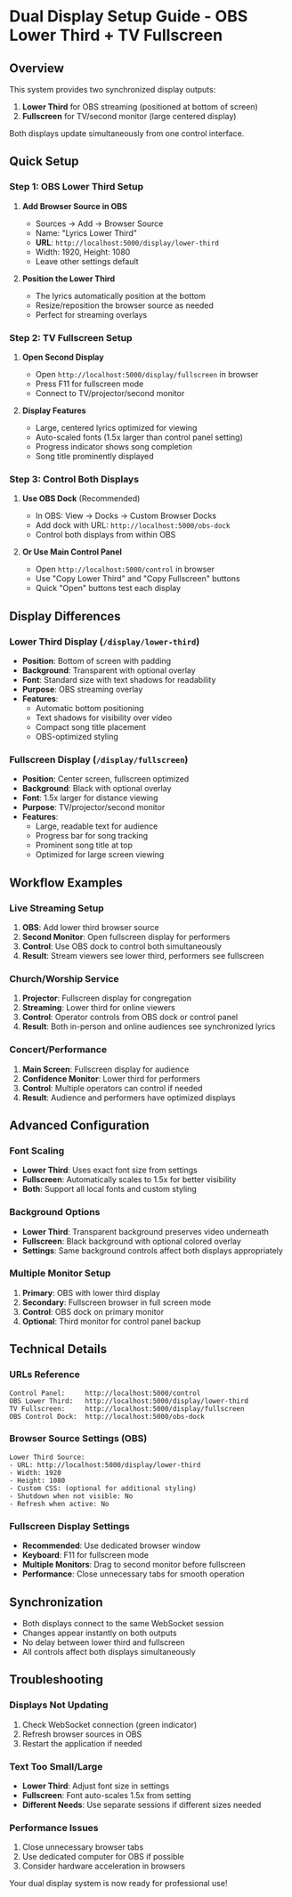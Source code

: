 # Dual Display Setup Guide - OBS Lower Third + TV Fullscreen

## Overview
This system provides two synchronized display outputs:
1. **Lower Third** for OBS streaming (positioned at bottom of screen)
2. **Fullscreen** for TV/second monitor (large centered display)

Both displays update simultaneously from one control interface.

## Quick Setup

### Step 1: OBS Lower Third Setup
1. **Add Browser Source in OBS**
   - Sources → Add → Browser Source
   - Name: "Lyrics Lower Third"
   - **URL**: `http://localhost:5000/display/lower-third`
   - Width: 1920, Height: 1080
   - Leave other settings default

2. **Position the Lower Third**
   - The lyrics automatically position at the bottom
   - Resize/reposition the browser source as needed
   - Perfect for streaming overlays

### Step 2: TV Fullscreen Setup
1. **Open Second Display**
   - Open `http://localhost:5000/display/fullscreen` in browser
   - Press F11 for fullscreen mode
   - Connect to TV/projector/second monitor

2. **Display Features**
   - Large, centered lyrics optimized for viewing
   - Auto-scaled fonts (1.5x larger than control panel setting)
   - Progress indicator shows song completion
   - Song title prominently displayed

### Step 3: Control Both Displays
1. **Use OBS Dock** (Recommended)
   - In OBS: View → Docks → Custom Browser Docks
   - Add dock with URL: `http://localhost:5000/obs-dock`
   - Control both displays from within OBS

2. **Or Use Main Control Panel**
   - Open `http://localhost:5000/control` in browser
   - Use "Copy Lower Third" and "Copy Fullscreen" buttons
   - Quick "Open" buttons test each display

## Display Differences

### Lower Third Display (`/display/lower-third`)
- **Position**: Bottom of screen with padding
- **Background**: Transparent with optional overlay
- **Font**: Standard size with text shadows for readability
- **Purpose**: OBS streaming overlay
- **Features**:
  - Automatic bottom positioning
  - Text shadows for visibility over video
  - Compact song title placement
  - OBS-optimized styling

### Fullscreen Display (`/display/fullscreen`)
- **Position**: Center screen, fullscreen optimized
- **Background**: Black with optional overlay
- **Font**: 1.5x larger for distance viewing
- **Purpose**: TV/projector/second monitor
- **Features**:
  - Large, readable text for audience
  - Progress bar for song tracking
  - Prominent song title at top
  - Optimized for large screen viewing

## Workflow Examples

### Live Streaming Setup
1. **OBS**: Add lower third browser source
2. **Second Monitor**: Open fullscreen display for performers
3. **Control**: Use OBS dock to control both simultaneously
4. **Result**: Stream viewers see lower third, performers see fullscreen

### Church/Worship Service
1. **Projector**: Fullscreen display for congregation
2. **Streaming**: Lower third for online viewers
3. **Control**: Operator controls from OBS dock or control panel
4. **Result**: Both in-person and online audiences see synchronized lyrics

### Concert/Performance
1. **Main Screen**: Fullscreen display for audience
2. **Confidence Monitor**: Lower third for performers
3. **Control**: Multiple operators can control if needed
4. **Result**: Audience and performers have optimized displays

## Advanced Configuration

### Font Scaling
- **Lower Third**: Uses exact font size from settings
- **Fullscreen**: Automatically scales to 1.5x for better visibility
- **Both**: Support all local fonts and custom styling

### Background Options
- **Lower Third**: Transparent background preserves video underneath
- **Fullscreen**: Black background with optional colored overlay
- **Settings**: Same background controls affect both displays appropriately

### Multiple Monitor Setup
1. **Primary**: OBS with lower third display
2. **Secondary**: Fullscreen browser in full screen mode
3. **Control**: OBS dock on primary monitor
4. **Optional**: Third monitor for control panel backup

## Technical Details

### URLs Reference
```
Control Panel:     http://localhost:5000/control
OBS Lower Third:   http://localhost:5000/display/lower-third
TV Fullscreen:     http://localhost:5000/display/fullscreen
OBS Control Dock:  http://localhost:5000/obs-dock
```

### Browser Source Settings (OBS)
```
Lower Third Source:
- URL: http://localhost:5000/display/lower-third
- Width: 1920
- Height: 1080
- Custom CSS: (optional for additional styling)
- Shutdown when not visible: No
- Refresh when active: No
```

### Fullscreen Display Settings
- **Recommended**: Use dedicated browser window
- **Keyboard**: F11 for fullscreen mode
- **Multiple Monitors**: Drag to second monitor before fullscreen
- **Performance**: Close unnecessary tabs for smooth operation

## Synchronization
- Both displays connect to the same WebSocket session
- Changes appear instantly on both outputs
- No delay between lower third and fullscreen
- All controls affect both displays simultaneously

## Troubleshooting

### Displays Not Updating
1. Check WebSocket connection (green indicator)
2. Refresh browser sources in OBS
3. Restart the application if needed

### Text Too Small/Large
- **Lower Third**: Adjust font size in settings
- **Fullscreen**: Font auto-scales 1.5x from setting
- **Different Needs**: Use separate sessions if different sizes needed

### Performance Issues
1. Close unnecessary browser tabs
2. Use dedicated computer for OBS if possible
3. Consider hardware acceleration in browsers

Your dual display system is now ready for professional use!